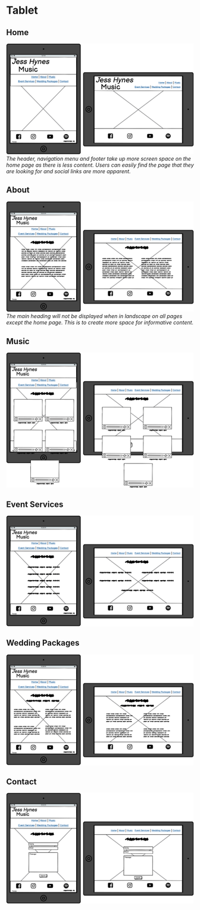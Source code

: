 # Tablet

## Home
![Homepage wireframe](assets/imgs/tablet-wf/homepage.png)
*The header, navigation menu and footer take up more screen space on the home page as there is less content. Users can easily find the page that they are looking for and social links are more apparent.*

## About
![About wireframe](assets/imgs/tablet-wf/about.png)
*The main heading will not be displayed when in landscape on all pages except the home page. This is to create more space for informative content.*

## Music
![Music wireframe](assets/imgs/tablet-wf/music.png)

## Event Services
![Events wireframe](assets/imgs/tablet-wf/eventservices.png)

## Wedding Packages
![Packages wireframe](assets/imgs/tablet-wf/packages.png)

## Contact
![Contact wireframe](assets/imgs/tablet-wf/contact.png)